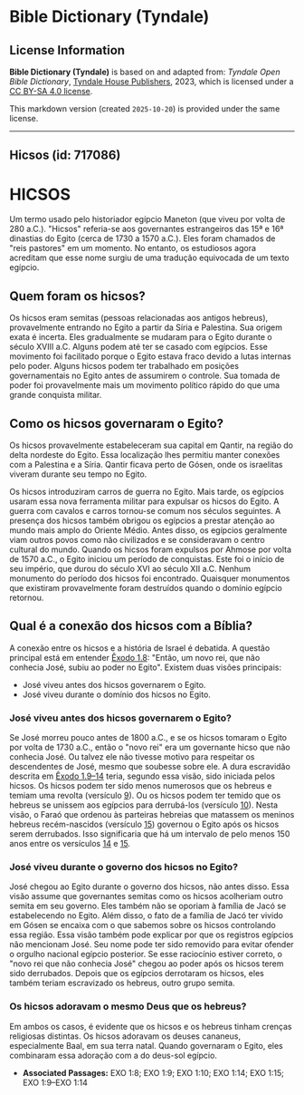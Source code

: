# Bible Dictionary (Tyndale)

## License Information

**Bible Dictionary (Tyndale)** is based on and adapted from: _Tyndale Open Bible Dictionary_, [Tyndale House Publishers](https://tyndaleopenresources.com/), 2023, which is licensed under a [CC BY-SA 4.0 license](https://creativecommons.org/licenses/by-sa/4.0/legalcode.en).

This markdown version (created `2025-10-20`) is provided under the same license.



--------------------------------

## Hicsos (id: 717086)

HICSOS
======

Um termo usado pelo historiador egípcio Maneton (que viveu por volta de 280 a.C.). "Hicsos" referia\-se aos governantes estrangeiros das 15ª e 16ª dinastias do Egito (cerca de 1730 a 1570 a.C.). Eles foram chamados de "reis pastores" em um momento. No entanto, os estudiosos agora acreditam que esse nome surgiu de uma tradução equivocada de um texto egípcio.

Quem foram os hicsos?
---------------------

Os hicsos eram semitas (pessoas relacionadas aos antigos hebreus), provavelmente entrando no Egito a partir da Síria e Palestina. Sua origem exata é incerta. Eles gradualmente se mudaram para o Egito durante o século XVIII a.C. Alguns podem até ter se casado com egípcios. Esse movimento foi facilitado porque o Egito estava fraco devido a lutas internas pelo poder. Alguns hicsos podem ter trabalhado em posições governamentais no Egito antes de assumirem o controle. Sua tomada de poder foi provavelmente mais um movimento político rápido do que uma grande conquista militar.

Como os hicsos governaram o Egito?
----------------------------------

Os hicsos provavelmente estabeleceram sua capital em Qantir, na região do delta nordeste do Egito. Essa localização lhes permitiu manter conexões com a Palestina e a Síria. Qantir ficava perto de Gósen, onde os israelitas viveram durante seu tempo no Egito.

Os hicsos introduziram carros de guerra no Egito. Mais tarde, os egípcios usaram essa nova ferramenta militar para expulsar os hicsos do Egito. A guerra com cavalos e carros tornou\-se comum nos séculos seguintes. A presença dos hicsos também obrigou os egípcios a prestar atenção ao mundo mais amplo do Oriente Médio. Antes disso, os egípcios geralmente viam outros povos como não civilizados e se consideravam o centro cultural do mundo. Quando os hicsos foram expulsos por Ahmose por volta de 1570 a.C., o Egito iniciou um período de conquistas. Este foi o início de seu império, que durou do século XVI ao século XII a.C. Nenhum monumento do período dos hicsos foi encontrado. Quaisquer monumentos que existiram provavelmente foram destruídos quando o domínio egípcio retornou.

Qual é a conexão dos hicsos com a Bíblia?
-----------------------------------------

A conexão entre os hicsos e a história de Israel é debatida. A questão principal está em entender [Êxodo 1\.8](https://ref.ly/Exod1:8): "Então, um novo rei, que não conhecia José, subiu ao poder no Egito". Existem duas visões principais:

* José viveu antes dos hicsos governarem o Egito.
* José viveu durante o domínio dos hicsos no Egito.

### José viveu antes dos hicsos governarem o Egito?

Se José morreu pouco antes de 1800 a.C., e se os hicsos tomaram o Egito por volta de 1730 a.C., então o "novo rei" era um governante hicso que não conhecia José. Ou talvez ele não tivesse motivo para respeitar os descendentes de José, mesmo que soubesse sobre ele. A dura escravidão descrita em [Êxodo 1\.9–14](https://ref.ly/Exod1:9-Exod1:14) teria, segundo essa visão, sido iniciada pelos hicsos. Os hicsos podem ter sido menos numerosos que os hebreus e temiam uma revolta (versículo [9](https://ref.ly/Exod1:9)). Ou os hicsos podem ter temido que os hebreus se unissem aos egípcios para derrubá\-los (versículo [10](https://ref.ly/Exod1:10)). Nesta visão, o Faraó que ordenou às parteiras hebreias que matassem os meninos hebreus recém\-nascidos (versículo [15](https://ref.ly/Exod1:15)) governou o Egito após os hicsos serem derrubados. Isso significaria que há um intervalo de pelo menos 150 anos entre os versículos [14](https://ref.ly/Exod1:14) e [15](https://ref.ly/Exod1:15).

### José viveu durante o governo dos hicsos no Egito?

José chegou ao Egito durante o governo dos hicsos, não antes disso. Essa visão assume que governantes semitas como os hicsos acolheriam outro semita em seu governo. Eles também não se oporiam à família de Jacó se estabelecendo no Egito. Além disso, o fato de a família de Jacó ter vivido em Gósen se encaixa com o que sabemos sobre os hicsos controlando essa região. Essa visão também pode explicar por que os registros egípcios não mencionam José. Seu nome pode ter sido removido para evitar ofender o orgulho nacional egípcio posterior. Se esse raciocínio estiver correto, o "novo rei que não conhecia José" chegou ao poder após os hicsos terem sido derrubados. Depois que os egípcios derrotaram os hicsos, eles também teriam escravizado os hebreus, outro grupo semita.

### Os hicsos adoravam o mesmo Deus que os hebreus?

Em ambos os casos, é evidente que os hicsos e os hebreus tinham crenças religiosas distintas. Os hicsos adoravam os deuses cananeus, especialmente Baal, em sua terra natal. Quando governaram o Egito, eles combinaram essa adoração com a do deus\-sol egípcio.

* **Associated Passages:** EXO 1:8; EXO 1:9; EXO 1:10; EXO 1:14; EXO 1:15; EXO 1:9–EXO 1:14

